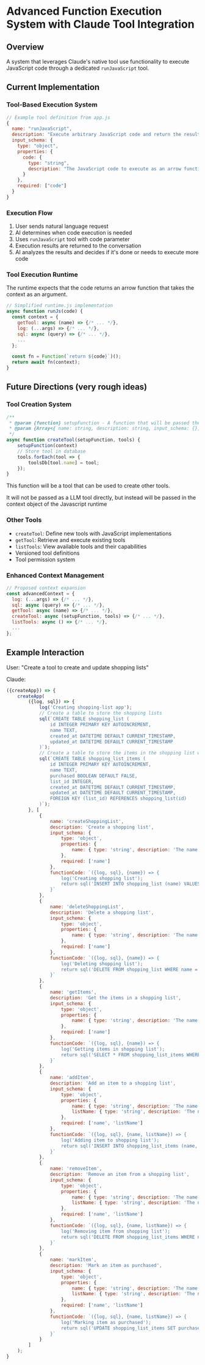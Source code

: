 # Advanced Function Execution System with Claude Tool Integration

## Overview

A system that leverages Claude's native tool use functionality to execute JavaScript code through a dedicated `runJavaScript` tool.

## Current Implementation

### Tool-Based Execution System

```javascript
// Example tool definition from app.js
{
  name: "runJavaScript",
  description: "Execute arbitrary JavaScript code and return the result...",
  input_schema: {
    type: "object",
    properties: {
      code: {
        type: "string",
        description: "The JavaScript code to execute as an arrow function..."
      }
    },
    required: ["code"]
  }
}
```

### Execution Flow

1. User sends natural language request
2. AI determines when code execution is needed
3. Uses `runJavaScript` tool with code parameter
4. Execution results are returned to the conversation
5. AI analyzes the results and decides if it's done or needs to execute more code

### Tool Execution Runtime

The runtime expects that the code returns an arrow function that takes the context as an argument.

```javascript
// Simplified runtime.js implementation
async function runJs(code) {
  const context = {
    getTool: async (name) => {/* ... */},
    log: (...args) => {/* ... */},
    sql: async (query) => {/* ... */},
    ...
  };

  const fn = Function(`return ${code}`)();
  return await fn(context);
}
```

## Future Directions (very rough ideas)

### Tool Creation System

```javascript
/**
 * @param {function} setupFunction - A function that will be passed the context object of the Javascript runtime
 * @param {Array<{ name: string, description: string, input_schema: {}, functionCode: string }>} tools - An array of tools to be created
 */
async function createTool(setupFunction, tools) {
    setupFunction(context)
    // Store tool in database
    tools.forEach(tool => {
        toolsDb[tool.name] = tool;
    });
}
```

This function will be a tool that can be used to create other tools.

It will not be passed as a LLM tool directly, but instead will be passed in the context object of the Javascript runtime

### Other Tools

- `createTool`: Define new tools with JavaScript implementations
- `getTool`: Retrieve and execute existing tools
- `listTools`: View available tools and their capabilities
- Versioned tool definitions
- Tool permission system

### Enhanced Context Management

```javascript
// Proposed context expansion
const advancedContext = {
  log: (...args) => {/* ... */},
  sql: async (query) => {/* ... */},
  getTool: async (name) => {/* ... */},
  createTool: async (setupFunction, tools) => {/* ... */},
  listTools: async () => {/* ... */},
  ...
};
```

## Example Interaction

User: "Create a tool to create and update shopping lists"

Claude:
```javascript
({createApp}) => {
    createApp(
        ({log, sql}) => {
            log('Creating shopping-list app');
            // Create a table to store the shopping lists
            sql(`CREATE TABLE shopping_list (
                id INTEGER PRIMARY KEY AUTOINCREMENT, 
                name TEXT, 
                created_at DATETIME DEFAULT CURRENT_TIMESTAMP, 
                updated_at DATETIME DEFAULT CURRENT_TIMESTAMP
            )`);
            // Create a table to store the items in the shopping list with a foreign key to the shopping list
            sql(`CREATE TABLE shopping_list_items (
                id INTEGER PRIMARY KEY AUTOINCREMENT, 
                name TEXT, 
                purchased BOOLEAN DEFAULT FALSE, 
                list_id INTEGER, 
                created_at DATETIME DEFAULT CURRENT_TIMESTAMP, 
                updated_at DATETIME DEFAULT CURRENT_TIMESTAMP, 
                FOREIGN KEY (list_id) REFERENCES shopping_list(id)
            )`);
        }, [
            {
                name: 'createShoppingList',
                description: 'Create a shopping list',
                input_schema: {
                    type: 'object',
                    properties: {
                        name: { type: 'string', description: 'The name of the item' },
                    },
                    required: ['name']
                },
                functionCode: `({log, sql}, {name}) => {
                    log('Creating shopping list');
                    return sql('INSERT INTO shopping_list (name) VALUES (${name})');
                }`
            },
            {
                name: 'deleteShoppingList',
                description: 'Delete a shopping list',
                input_schema: {
                    type: 'object',
                    properties: {
                        name: { type: 'string', description: 'The name of the item' },
                    },
                    required: ['name']
                },
                functionCode: `({log, sql}, {name}) => {
                    log('Deleting shopping list');
                    return sql('DELETE FROM shopping_list WHERE name = ${name}');
                }`
            },
            {
                name: 'getItems',
                description: 'Get the items in a shopping list',
                input_schema: {
                    type: 'object',
                    properties: {
                        name: { type: 'string', description: 'The name of the shopping list' },
                    },
                    required: ['name']
                },
                functionCode: `({log, sql}, {name}) => {
                    log('Getting items in shopping list');
                    return sql('SELECT * FROM shopping_list_items WHERE list_name = ${name}');
                }`
            },
            {
                name: 'addItem',
                description: 'Add an item to a shopping list',
                input_schema: {
                    type: 'object',
                    properties: {
                        name: { type: 'string', description: 'The name of the item' },
                        listName: { type: 'string', description: 'The name of the shopping list' },
                    },
                    required: ['name', 'listName']
                },
                functionCode: `({log, sql}, {name, listName}) => {
                    log('Adding item to shopping list');
                    return sql('INSERT INTO shopping_list_items (name, list_name) VALUES (${name}, ${listName})');
                }`
            },
            {
                name: 'removeItem',
                description: 'Remove an item from a shopping list',
                input_schema: {
                    type: 'object',
                    properties: {
                        name: { type: 'string', description: 'The name of the item' },
                        listName: { type: 'string', description: 'The name of the shopping list' },
                    },
                    required: ['name', 'listName']
                },
                functionCode: `({log, sql}, {name, listName}) => {
                    log('Removing item from shopping list');
                    return sql('DELETE FROM shopping_list_items WHERE name = ${name} AND list_name = ${listName}');
                }`
            },
            {
                name: 'markItem',
                description: 'Mark an item as purchased',
                input_schema: {
                    type: 'object',
                    properties: {
                        name: { type: 'string', description: 'The name of the item' },
                        listName: { type: 'string', description: 'The name of the shopping list' },
                    },
                    required: ['name', 'listName']
                },
                functionCode: `({log, sql}, {name, listName}) => {
                    log('Marking item as purchased');
                    return sql('UPDATE shopping_list_items SET purchased = true WHERE name = ${name} AND list_name = ${listName}');
                }`
            }
        ]
    );
}
```